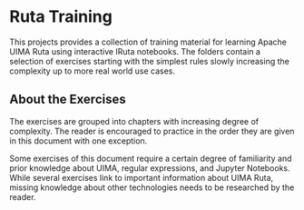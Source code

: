 # Ruta Training

This projects provides a collection of training material for learning Apache UIMA Ruta using interactive IRuta notebooks. 
The folders contain a selection of exercises starting with the simplest rules slowly increasing 
the complexity up to more real world use cases.

## About the Exercises

The exercises are grouped into chapters with increasing degree of complexity. 
The reader is encouraged to practice in the order they are given in this 
document with one exception. 

Some exercises of this document require a certain degree of familiarity and 
prior knowledge about UIMA, regular expressions, and Jupyter Notebooks. 
While several exercises link to important information about UIMA Ruta, 
missing knowledge about other technologies needs to be researched by the reader. 

